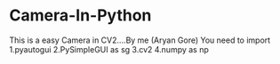 # Camera-In-Python
This is a easy Camera in CV2....By me (Aryan Gore)
You need to import 
1.pyautogui
2.PySimpleGUI as sg
3.cv2
4.numpy as np

